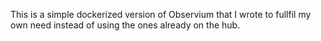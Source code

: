 This is a simple dockerized version of Observium that I wrote to fullfil my own need instead of using the ones already on the hub. 
